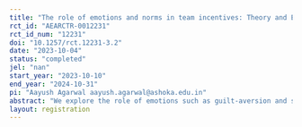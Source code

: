 ```yaml
---
title: "The role of emotions and norms in team incentives: Theory and Evidence"
rct_id: "AEARCTR-0012231"
rct_id_num: "12231"
doi: "10.1257/rct.12231-3.2"
date: "2023-10-04"
status: "completed"
jel: "nan"
start_year: "2023-10-10"
end_year: "2024-10-31"
pi: "Aayush Agarwal aayush.agarwal@ashoka.edu.in"
abstract: "We explore the role of emotions such as guilt-aversion and shame-aversion, and of social/workplace norms in the determining effort choices of team members. We build a rigorous beliefs-based model to derive predictions in four different treatments that isolate the effects of various emotions and social norms. Participants will be asked to choose the amount of effort they wish to exert in a team project, while being aware of either their team partner’s effort expectations (private signals), their social group’s effort expectations (social signals with and without sanctions), or a combination of both expectations."
layout: registration
---
```


